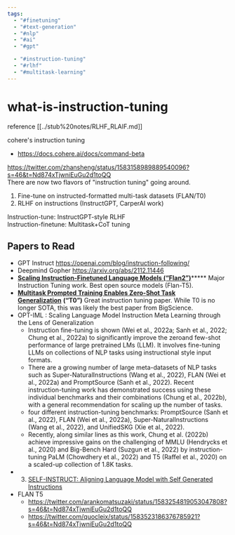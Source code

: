 ```yaml
---
tags:
  - "#finetuning"
  - "#text-generation"
  - "#nlp"
  - "#ai"
  - "#gpt"

  - "#instruction-tuning"
  - "#rlhf"
  - "#multitask-learning"
---
```

# what-is-instruction-tuning

reference [[../stub%20notes/RLHF_RLAIF.md]]

cohere's instruction tuning

- https://docs.cohere.ai/docs/command-beta

https://twitter.com/zhansheng/status/1583158989889540096?s=46&t=Nd874xTjwniEuGu2d1toQQ  
There are now two flavors of "instruction tuning" going around.

1. Fine-tune on instructed-formatted multi-task datasets (FLAN/T0)
2. RLHF on instructions (InstructGPT, CarperAI work)

Instruction-tune: InstructGPT-style RLHF  
Instruction-finetune: Multitask+CoT tuning

## Papers to Read

- GPT Instruct https://openai.com/blog/instruction-following/
- Deepmind Gopher https://arxiv.org/abs/2112.11446
- [**Scaling Instruction-Finetuned Language Models (“Flan2”)**](https://arxiv.org/abs/2210.11416)***** Major Instruction Tuning work. Best open source models (Flan-T5).
- [**Multitask Prompted Training Enables Zero-Shot Task Generalization**](https://arxiv.org/abs/2110.08207) **(“T0”)** Great instruction tuning paper. While T0 is no longer SOTA, this was likely the best paper from BigScience.
- OPT-IML : Scaling Language Model Instruction Meta Learning through the Lens of Generalization
	- Instruction fine-tuning is shown (Wei et al., 2022a; Sanh et al., 2022; Chung et al., 2022a) to significantly improve the zeroand few-shot performance of large pretrained LMs (LLM). It involves fine-tuning LLMs on collections of NLP tasks using instructional style input formats.
	- There are a growing number of large meta-datasets of NLP tasks such as Super-NaturalInstructions (Wang et al., 2022), FLAN (Wei et al., 2022a) and PromptSource (Sanh et al., 2022). Recent instruction-tuning work has demonstrated success using these individual benchmarks and their combinations (Chung et al., 2022b), with a general recommendation for scaling up the number of tasks.
	- four different instruction-tuning benchmarks: PromptSource (Sanh et al., 2022), FLAN (Wei et al., 2022a), Super-NaturalInstructions (Wang et al., 2022), and UnifiedSKG (Xie et al., 2022).
	- Recently, along similar lines as this work, Chung et al. (2022b) achieve impressive gains on the challenging of MMLU (Hendrycks et al., 2020) and Big-Bench Hard (Suzgun et al., 2022) by instruction-tuning PaLM (Chowdhery et al., 2022) and T5 (Raffel et al., 2020) on a scaled-up collection of 1.8K tasks.
- 3) [SELF-INSTRUCT: Aligning Language Model with Self Generated Instructions](https://arxiv.org/abs/2212.10560)
- FLAN T5
	- https://twitter.com/arankomatsuzaki/status/1583254819053047808?s=46&t=Nd874xTjwniEuGu2d1toQQ
	- https://twitter.com/quocleix/status/1583523186376785921?s=46&t=Nd874xTjwniEuGu2d1toQQ
